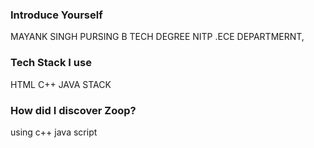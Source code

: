 ### Introduce Yourself
MAYANK SINGH PURSING B TECH DEGREE NITP .ECE DEPARTMERNT,

### Tech Stack I use
HTML C++ JAVA STACK

### How did I discover Zoop?
using c++ java script
